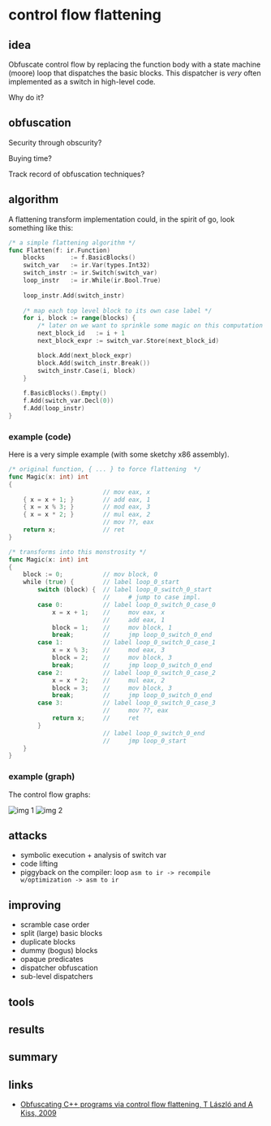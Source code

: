 # control flow flattening

## idea

Obfuscate control flow by replacing the function body with a state machine (moore) loop that dispatches the basic blocks. This dispatcher is _very_ often implemented as a switch in high-level code.

Why do it?

## obfuscation

Security through obscurity?

Buying time?

Track record of obfuscation techniques?

## algorithm
A flattening transform implementation could, in the spirit of go, look something like this:
```go
/* a simple flattening algorithm */
func Flatten(f: ir.Function)
    blocks       := f.BasicBlocks()
    switch_var   := ir.Var(types.Int32)
    switch_instr := ir.Switch(switch_var)
    loop_instr   := ir.While(ir.Bool.True)
    
    loop_instr.Add(switch_instr)
    
    /* map each top level block to its own case label */
    for i, block := range(blocks) {  
        /* later on we want to sprinkle some magic on this computation */
        next_block_id   := i + 1
        next_block_expr := switch_var.Store(next_block_id)

        block.Add(next_block_expr)
        block.Add(switch_instr.Break())
        switch_instr.Case(i, block)
    }
    
    f.BasicBlocks().Empty()
    f.Add(switch_var.Decl(0))
    f.Add(loop_instr)
}
```

### example (code)
Here is a very simple example (with some sketchy x86 assembly).
```go
/* original function, { ... } to force flattening  */
func Magic(x: int) int
{
                          // mov eax, x
    { x = x + 1; }        // add eax, 1
    { x = x % 3; }        // mod eax, 3
    { x = x * 2; }        // mul eax, 2
                          // mov ??, eax
    return x;             // ret
}

/* transforms into this monstrosity */
func Magic(x: int) int
{                       
    block := 0;           // mov block, 0
    while (true) {        // label loop_0_start
        switch (block) {  // label loop_0_switch_0_start
                          //     # jump to case impl.
        case 0:           // label loop_0_switch_0_case_0
            x = x + 1;    //     mov eax, x
                          //     add eax, 1
            block = 1;    //     mov block, 1
            break;        //     jmp loop_0_switch_0_end
        case 1:           // label loop_0_switch_0_case_1
            x = x % 3;    //     mod eax, 3
            block = 2;    //     mov block, 3
            break;        //     jmp loop_0_switch_0_end
        case 2:           // label loop_0_switch_0_case_2
            x = x * 2;    //     mul eax, 2
            block = 3;    //     mov block, 3
            break;        //     jmp loop_0_switch_0_end
        case 3:           // label loop_0_switch_0_case_3
                          //     mov ??, eax
            return x;     //     ret
        }
                          // label loop_0_switch_0_end
                          //     jmp loop_0_start
    }
}
```

### example (graph)
The control flow graphs:

![img 1]()
![img 2]()

## attacks

 - symbolic execution + analysis of switch var
 - code lifting
 - piggyback on the compiler:  loop `asm to ir -> recompile w/optimization -> asm to ir`

## improving

 - scramble case order
 - split (large) basic blocks
 - duplicate blocks
 - dummy (bogus) blocks
 - opaque predicates
 - dispatcher obfuscation
 - sub-level dispatchers

## tools

## results

## summary


## links

 - [Obfuscating C++ programs via control flow flattening, T László and A Kiss, 2009](http://ac.inf.elte.hu/Vol_030_2009/003.pdf)
